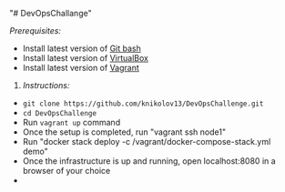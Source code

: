 "# DevOpsChallange" 

*Prerequisites:*
  -	Install latest version of  [Git bash](https://git-scm.com/downloads)
  -	Install latest version of [VirtualBox](https://www.virtualbox.org/wiki/Downloads)
  -	Install latest version of  [Vagrant](https://www.vagrantup.com/intro/getting-started/install.html)

  1) *Instructions:*
  - `git clone https://github.com/knikolov13/DevOpsChallenge.git`
  - `cd DevOpsChallenge`
  - Run ```vagrant up``` command
  - Once the setup is completed, run "vagrant ssh node1"
  - Run "docker stack deploy -c /vagrant/docker-compose-stack.yml demo"
  - Once the infrastructure is up and running, open localhost:8080 in a browser of your choice
  - 
